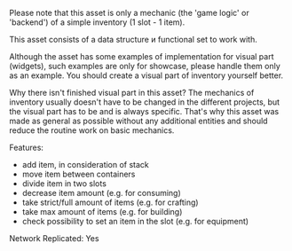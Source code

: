Please note that this asset is only a mechanic (the 'game logic' or 'backend') of a simple inventory (1 slot - 1 item).

This asset consists of a data structure и functional set to work with.

Although the asset has some examples of implementation for visual part (widgets), such examples are only for showcase, please handle them only as an example. You should create a visual part of inventory yourself better.

Why there isn't finished visual part in this asset? The mechanics of inventory usually doesn't have to be changed in the different projects, but the visual part has to be and is always specific. That's why this asset was made as general as possible without any additional entities and should reduce the routine work on basic mechanics.

Features:
- add item, in consideration of stack
- move item between containers
- divide item in two slots
- decrease item amount (e.g. for consuming)
- take strict/full amount of items (e.g. for crafting)
- take max amount of items (e.g. for building)
- check possibility to set an item in the slot (e.g. for equipment)

Network Replicated: Yes

 
